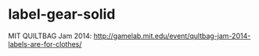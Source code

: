 label-gear-solid
================

MIT QUILTBAG Jam 2014: http://gamelab.mit.edu/event/qultbag-jam-2014-labels-are-for-clothes/
